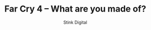 ---
title: 'Far Cry 4 – What are you made of?'
author: Stink Digital
project_image_path: '/images/gallery/far-cry-4-what-are-you-made-of-.jpeg'
external_url: 'http://dev.stinkdigital.fr/ubisoft/farcry4/xx-XX/'
---